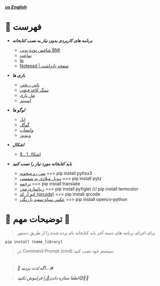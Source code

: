 [**_us English_**](README.md)

# 📄 فهرست

* *__برنامه های کاربردی بدون نیاز به نصب کتابخانه__*
    * [شاخص توده بدنی BMI](https://github.com/amir-v-z/Mini-projects-python/blob/main/Applications%20without%20the%20need%20to%20install%20the%20library/BMI.py)
    * [ساعت](https://github.com/amir-v-z/Mini-projects-python/blob/main/Applications%20without%20the%20need%20to%20install%20the%20library/clock.py)
    * [Ip](https://github.com/amir-v-z/Mini-projects-python/blob/main/Applications%20without%20the%20need%20to%20install%20the%20library/ip.py)
    * [Notepad | صفحه یادداشت](https://github.com/amir-v-z/Mini-projects-python/blob/main/Applications%20without%20the%20need%20to%20install%20the%20library/notepad.py)

* *__بازی ها__*
    * [تاس ریختن](https://github.com/amir-v-z/Mini-projects-python/blob/main/Games/Dice%20Rolling/Dice_Rolling.py)
    * [سنگ کاغذ قیچی](https://github.com/amir-v-z/Mini-projects-python/blob/main/Games/rock_paper_scissors.py)
    * [مار بازی](https://github.com/amir-v-z/Mini-projects-python/blob/main/Games/snake_game.py)
    * [اسپینر](https://github.com/amir-v-z/Mini-projects-python/blob/main/Games/spinner.py)

* *__لوگو ها__*
    * [اپل](https://github.com/amir-v-z/Mini-projects-python/blob/main/Logos/logo_apple.py)
    * [گوگل](https://github.com/amir-v-z/Mini-projects-python/blob/main/Logos/logo_google.py)
    * [واتساپ](https://github.com/amir-v-z/Mini-projects-python/blob/main/Logos/logo_whatsapp.py)
    * [ویندوز](https://github.com/amir-v-z/Mini-projects-python/blob/main/Logos/logo_windows.py)

* *__اشکال__*
    * [اشکال 1...8](https://github.com/amir-v-z/Mini-projects-python/tree/main/Shapes)

* *__باید کتابخانه مورد نیاز را نصب کنید__*
    * [متن رو میخونه](https://github.com/amir-v-z/Mini-projects-python/blob/main/You%20must%20install%20the%20required%20library/read_text.py) ==> pip install pyttsx3
    * [تبدیل میلادی به شمسی](https://github.com/amir-v-z/Mini-projects-python/blob/main/You%20must%20install%20the%20required%20library/tabdil_miladi_be_shamsi.py) ==> pip install pytz
    * [ترجمه](https://github.com/amir-v-z/Mini-projects-python/blob/main/You%20must%20install%20the%20required%20library/tarjomeh.py) ==> pip install translate
    * [زیباسازی متن](https://github.com/amir-v-z/Mini-projects-python/blob/main/You%20must%20install%20the%20required%20library/text.py) ==> pip install pyfiglet /// pip install termcolor
    * [کیو آر کد (qrcode)](https://github.com/amir-v-z/Mini-projects-python/blob/main/You%20must%20install%20the%20required%20library/QR.py) ==> pip install qrcode
    * [عکس سیاه سفید یا رنگی](https://github.com/amir-v-z/Mini-projects-python/blob/main/You%20must%20install%20the%20required%20library/Black-and-white-or-colorful-photo/Black_and_white_or_colorful_photo.py) ==> pip install opencv-python

# 💢 توضیحات مهم 💢
 > برای اجرای برنامه های دسته آخر باید کتابخانه نام برده شده را از طریق دستور
```
pip install (name_library)
```
> در Command Prompt (cmd) سیستم خود نصب کنید.
#
> *__🌈 اگه لذت بردید...🔥__*

> *__لطفا ستاره دادن🌟را فراموش نکنید😉🙏🏻__*